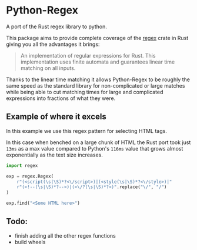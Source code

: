 # Python-Regex
A port of the Rust regex library to python.

This package aims to provide complete coverage of the [regex](https://github.com/rust-lang/regex) crate in Rust giving you all the advantages it brings:
> An implementation of regular expressions for Rust. This implementation uses finite automata and guarantees linear time matching on all inputs. 

Thanks to the linear time matching it allows Python-Regex to be roughly the same speed as the standard library for non-complicated or large matches while being able to cut matching times for large and complicated expressions into fractions of what they were.

## Example of where it excels

In this example we use this regex pattern for selecting HTML tags.

In this case when benched on a large chunk of HTML the Rust port took just `13ms` as a max value compared to Python's `116ms` value that grows almost exponentially as the text size increases.

```py
import regex

exp = regex.Regex(
    r"(<script(\s|\S)*?<\/script>)|(<style(\s|\S)*?<\/style>)|"
    r"(<!--(\s|\S)*?-->)|(<\/?(\s|\S)*?>)".replace("\/", "/")
)

exp.find("<Some HTML here>")
```

## Todo:
- finish adding all the other regex functions
- build wheels
